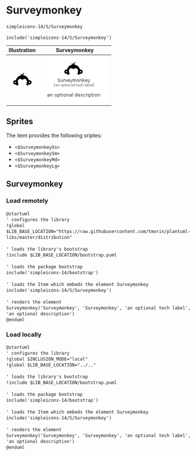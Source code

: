 # Surveymonkey


```text
simpleicons-14/S/Surveymonkey
```

```text
include('simpleicons-14/S/Surveymonkey')
```



| Illustration | Surveymonkey |
| :---: | :---: |
| ![illustration for Illustration](../../simpleicons-14/S/Surveymonkey.png) | ![illustration for Surveymonkey](../../simpleicons-14/S/Surveymonkey.Local.png) |



## Sprites
The item provides the following sriptes:

- `<$SurveymonkeyXs>`
- `<$SurveymonkeySm>`
- `<$SurveymonkeyMd>`
- `<$SurveymonkeyLg>`





## Surveymonkey

### Load remotely
```plantuml
@startuml
' configures the library
!global $LIB_BASE_LOCATION="https://raw.githubusercontent.com/tmorin/plantuml-libs/master/distribution"

' loads the library's bootstrap
!include $LIB_BASE_LOCATION/bootstrap.puml

' loads the package bootstrap
include('simpleicons-14/bootstrap')

' loads the Item which embeds the element Surveymonkey
include('simpleicons-14/S/Surveymonkey')

' renders the element
Surveymonkey('Surveymonkey', 'Surveymonkey', 'an optional tech label', 'an optional description')
@enduml
```

### Load locally
```plantuml
@startuml
' configures the library
!global $INCLUSION_MODE="local"
!global $LIB_BASE_LOCATION="../.."

' loads the library's bootstrap
!include $LIB_BASE_LOCATION/bootstrap.puml

' loads the package bootstrap
include('simpleicons-14/bootstrap')

' loads the Item which embeds the element Surveymonkey
include('simpleicons-14/S/Surveymonkey')

' renders the element
Surveymonkey('Surveymonkey', 'Surveymonkey', 'an optional tech label', 'an optional description')
@enduml
```


